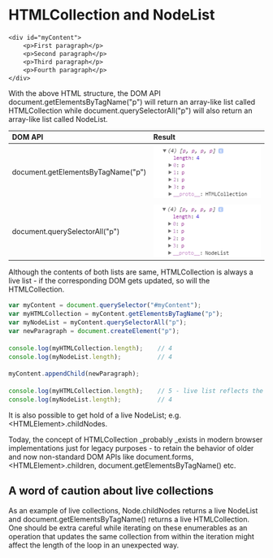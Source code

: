 # HTMLCollection and NodeList

```
<div id="myContent">
    <p>First paragraph</p>
    <p>Second paragraph</p>
    <p>Third paragraph</p>
    <p>Fourth paragraph</p>
</div>
```

With the above HTML structure, the DOM API document.getElementsByTagName\("p"\) will return an array-like list called HTMLCollection while document.querySelectorAll\("p"\) will also return an array-like list called NodeList.

| DOM API | Result |
| :--- | :--- |
| document.getElementsByTagName\("p"\) | ![](/assets/HTMLCollection.png) |
|  |  |
| document.querySelectorAll\("p"\) | ![](/assets/NodeList.png) |

Although the contents of both lists are same, HTMLCollection is always a live list - if the corresponding DOM gets updated, so will the HTMLCollection.

```js
var myContent = document.querySelector("#myContent");
var myHTMLCollection = myContent.getElementsByTagName("p");
var myNodeList = myContent.querySelectorAll("p");
var newParagraph = document.createElement("p");

console.log(myHTMLCollection.length);    // 4
console.log(myNodeList.length);          // 4

myContent.appendChild(newParagraph);

console.log(myHTMLCollection.length);    // 5 - live list reflects the current state of DOM
console.log(myNodeList.length);          // 4
```

It is also possible to get hold of a live NodeList; e.g. &lt;HTMLElement&gt;.childNodes.

Today, the concept of HTMLCollection _probably _exists in modern browser implementations just for legacy purposes - to retain the behavior of older and now non-standard DOM APIs like document.forms, &lt;HTMLElement&gt;.children, document.getElementsByTagName\(\) etc.

## A word of caution about live collections

As an example of live collections, Node.childNodes returns a live NodeList and document.getElementsByTagName\(\) returns a live HTMLCollection. One should be extra careful while iterating on these enumerables as an operation that updates the same collection from within the iteration might affect the length of the loop in an unexpected way.

